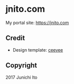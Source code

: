 # jnito.com

My portal site: https://jnito.com

## Credit

- Design template: [ceevee](https://www.themezy.com/free-website-templates/151-ceevee-free-responsive-website-template)

## Copyright

2017 Junichi Ito
